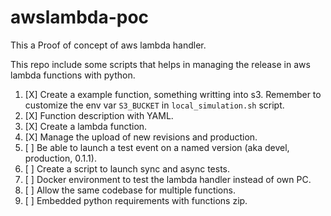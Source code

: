 # awslambda-poc

This a Proof of concept of aws lambda handler.

This repo include some scripts that helps in managing the release in aws lambda
functions with python.

 1. [X] Create a example function, something writting into s3. Remember to
    customize the env var `S3_BUCKET` in `local_simulation.sh` script.
 1. [X] Function description with YAML.
 1. [X] Create a lambda function.
 1. [X] Manage the upload of new revisions and production.
 1. [ ] Be able to launch a test event on a named version (aka devel,
    production, 0.1.1).
 1. [ ] Create a script to launch sync and async tests.
 1. [ ] Docker environment to test the lambda handler instead of own PC.
 1. [ ] Allow the same codebase for multiple functions.
 1. [ ] Embedded python requirements with functions zip.
